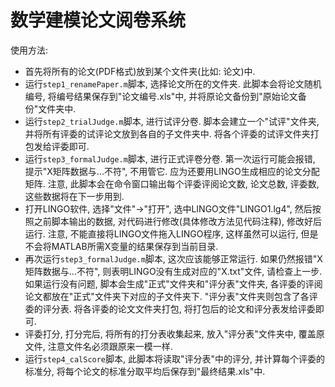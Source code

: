 # 数学建模论文阅卷系统

使用方法:
- 首先将所有的论文(PDF格式)放到某个文件夹(比如: 论文)中.
- 运行`step1_renamePaper.m`脚本, 选择论文所在的文件夹. 
  此脚本会将论文随机编号, 将编号结果保存到"论文编号.xls"中, 并将原论文备份到"原始论文备份"文件夹中.
- 运行`step2_trialJudge.m`脚本, 进行试评分卷. 脚本会建立一个"试评"文件夹, 并将所有评委的试评论文放到各自的子文件夹中. 将各个评委的试评文件夹打包发给评委即可.
- 运行`step3_formalJudge.m`脚本, 进行正式评卷分卷. 第一次运行可能会报错, 提示"X矩阵数据与...不符", 不用管它. 应为还要用LINGO生成相应的论文分配矩阵. 注意, 此脚本会在命令窗口输出每个评委评阅论文数, 论文总数, 评委数, 这些数据将在下一步用到.
- 打开LINGO软件, 选择"文件"->"打开", 选中LINGO文件"LINGO1.lg4", 然后按照之前脚本输出的数据, 对代码进行修改(具体修改方法见代码注释), 修改好后运行. 注意, 不能直接将LINGO文件拖入LINGO程序, 这样虽然可以运行, 但是不会将MATLAB所需X变量的结果保存到当前目录. 
- 再次运行`step3_formalJudge.m`脚本, 这次应该能够正常运行. 如果仍然报错"X矩阵数据与...不符", 则表明LINGO没有生成对应的"X.txt"文件, 请检查上一步. 如果运行没有问题, 脚本会生成"正式"文件夹和"评分表"文件夹, 各评委的评阅论文都放在"正式"文件夹下对应的子文件夹下. "评分表"文件夹则包含了各评委的评分表. 将各评委的论文文件夹打包, 将打包后的论文和评分表发给评委即可.
- 评委打分, 打分完后, 将所有的打分表收集起来, 放入"评分表"文件夹中, 覆盖原文件, 注意文件名必须跟原来一模一样.
- 运行`step4_calScore`脚本, 此脚本将读取"评分表"中的评分, 并计算每个评委的标准分, 将每个论文的标准分取平均后保存到"最终结果.xls"中.
